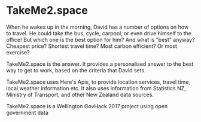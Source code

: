 # TakeMe2.space
When he wakes up in the morning, David has a number of options on how to travel. He could take the bus, cycle, carpool, or even drive himself to the office! But which one is the best option for him? And what is "best" anyway? Cheapest price? Shortest travel time? Most carbon efficient? Or most exercise? 

TakeMe2.space is the answer. It provides a personalised answer to the best way to get to work, based on the criteria that David sets. 

TakeMe2.space uses Here's Apis, to provide location services, travel time, local weather information etc. It also uses information from Statistics NZ, Ministry of Transport, and other New Zealand data sources.



TakeMe2.space is a Wellington GovHack 2017 project using open government data
